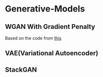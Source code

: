 # Generative-Models
## WGAN With Gradient Penalty
Based on the code from [this](https://github.com/carpedm20/DCGAN-tensorflow)<br>
## VAE(Variational Autoencoder)
## StackGAN


